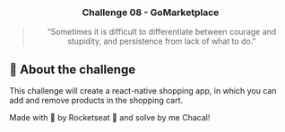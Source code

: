 <h3 align="center">
  Challenge 08 - GoMarketplace
</h3>

<blockquote align="center">“Sometimes it is difficult to differentiate between courage and stupidity, and persistence from lack of what to do."</blockquote>



## :rocket: About the challenge

This challenge will create a react-native shopping app, in which you can add and remove products in the shopping cart.


Made with 💜 by Rocketseat :wave: and solve by me Chacal!
